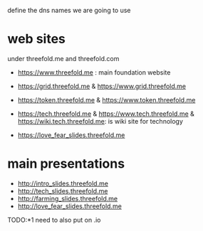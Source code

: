 

define the dns names we are going to use

# web sites

under threefold.me and threefold.com


- https://www.threefold.me : main foundation website
- https://grid.threefold.me &  https://www.grid.threefold.me
- https://token.threefold.me &  https://www.token.threefold.me
- https://tech.threefold.me & https://www.tech.threefold.me & https://wiki.tech.threefold.me: is wiki site for technology

- https://love_fear_slides.threefold.me

# main presentations

- http://intro_slides.threefold.me
- http://tech_slides.threefold.me
- http://farming_slides.threefold.me
- http://love_fear_slides.threefold.me

TODO:*1 need to also put on .io
